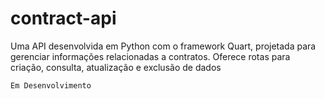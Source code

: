# contract-api
 Uma API desenvolvida em Python com o framework Quart, projetada para gerenciar informações relacionadas a contratos. Oferece rotas para criação, consulta, atualização e exclusão de dados

 `Em Desenvolvimento`
